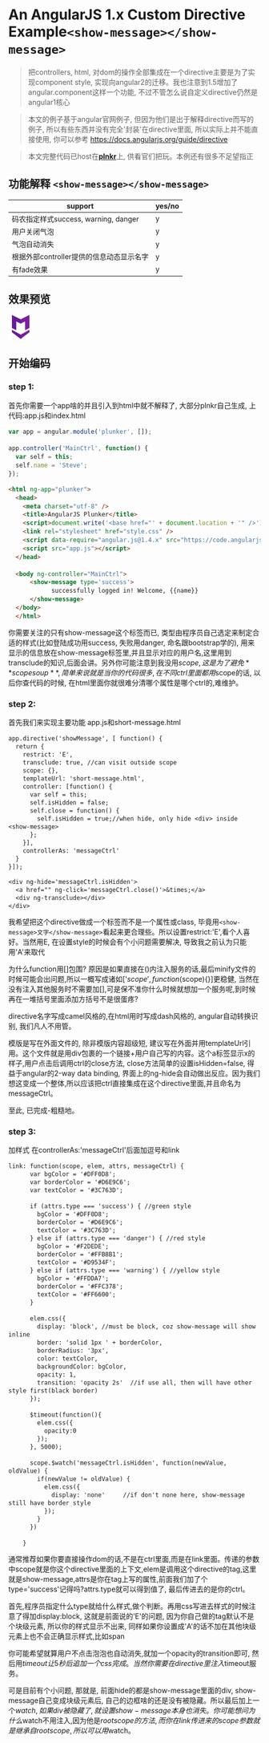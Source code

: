 An AngularJS 1.x Custom Directive Example```<show-message></show-message>```
============================================================================
> 把controllers, html, 对dom的操作全部集成在一个directive主要是为了实现component style, 实现向angular2的迁移。我也注意到1.5增加了angular.component这样一个功能, 不过不管怎么说自定义directive仍然是angular1核心

> 本文的例子基于angular官网例子, 但因为他们是出于解释directive而写的例子, 所以有些东西并没有完全'封装'在directive里面, 所以实际上并不能直接使用, 你可以参考 https://docs.angularjs.org/guide/directive

> 本文完整代码已host在[**plnkr**](http://plnkr.co/edit/yUo4aGckD1ktxl4ngt6p?p=preview)上, 供看官们把玩。本例还有很多不足望指正

## 功能解释 ```<show-message></show-message>``` 
support|yes/no
-------|------
码农指定样式success, warning, danger| y 
用户关闭气泡| y
气泡自动消失| y
根据外部controller提供的信息动态显示名字| y
有fade效果 | y

## 效果预览
![alt text](https://github.com/adam-p/markdown-here/raw/master/src/common/images/icon48.png)

## 开始编码
### step 1:
首先你需要一个app啥的并且引入到html中就不解释了, 大部分plnkr自己生成, 上代码:app.js和index.html
```javascript
var app = angular.module('plunker', []);

app.controller('MainCtrl', function() {
  var self = this;
  self.name = 'Steve';
});
```
``` html
<html ng-app="plunker">
  <head>
    <meta charset="utf-8" />
    <title>AngularJS Plunker</title>
    <script>document.write('<base href="' + document.location + '" />');</script>
    <link rel="stylesheet" href="style.css" />
    <script data-require="angular.js@1.4.x" src="https://code.angularjs.org/1.4.9/angular.js" data-semver="1.4.9"></script>
    <script src="app.js"></script>
  </head>

  <body ng-controller="MainCtrl">
      <show-message type='success'> 
            successfully logged in! Welcome, {{name}}
      </show-message>
  </body>
  </html>
```
你需要关注的只有show-message这个标签而已, 类型由程序员自己选定来制定合适的样式(比如登陆成功用success, 失败用danger, 命名跟bootstrap学的), 用来显示的信息放在show-message标签里,并且显示对应的用户名,这里用到transclude的知识,后面会讲。另外你可能注意到我没用$scope,这是为了避免**scope soup**, 简单来说就是当你的代码很多, 在不同ctrl里面都用$scope的话, 以后你查代码的时候, 在html里面你就很难分清哪个属性是哪个ctrl的,难维护。

### step 2:
首先我们来实现主要功能 app.js和short-message.html
```
app.directive('showMessage', [ function() {
  return {
    restrict: 'E', 
    transclude: true, //can visit outside scope
    scope: {},
    templateUrl: 'short-message.html',
    controller: [function() {
      var self = this;
      self.isHidden = false;
      self.close = function() {
        self.isHidden = true;//when hide, only hide <div> inside <show-message>
      };
    }],
    controllerAs: 'messageCtrl'
  }
}]);
```
```
<div ng-hide='messageCtrl.isHidden'>
  <a href="" ng-click='messageCtrl.close()'>&times;</a>
  <div ng-transclude></div>
</div>
```
我希望把这个directive做成一个标签而不是一个属性或class, 毕竟用```<show-message>文字</show-message>```看起来更合理些。所以设置restrict:'E',看个人喜好。当然用E, 在设置style的时候会有个小问题需要解决, 导致我之前认为只能用'A'来取代

为什么function用[]包围? 原因是如果直接在()内注入服务的话,最后minify文件的时候可能会出问题,所以一概写成诸如['$scope', function($scope){}]更稳健, 当然在没有注入其他服务时不需要加[],可是保不准你什么时候就想加一个服务呢,到时候再在一堆括号里面添加方括号不是很蛋疼?

directive名字写成camel风格的,在html用时写成dash风格的, angular自动转换识别, 我们凡人不用管。

模版是写在外面文件的, 除非模版内容超级短, 建议写在外面并用templateUrl引用。这个文件就是用div包裹的一个链接+用户自己写的内容。这个a标签显示x的样子,用户点击后调用ctrl的close方法, close方法简单的设置isHidden=false, 得益于angular的2-way data binding, 界面上的ng-hide会自动做出反应。因为我们想这变成一个整体,所以应该把ctrl直接集成在这个directive里面,并且命名为messageCtrl。

至此, 已完成-粗糙地。

### step 3:
加样式 在controllerAs:'messageCtrl'后面加逗号和link
```
link: function(scope, elem, attrs, messageCtrl) {
      var bgColor = '#DFF0D8';
      var borderColor = '#D6E9C6';
      var textColor = '#3C763D';

      if (attrs.type === 'success') { //green style
        bgColor = '#DFF0D8';
        borderColor = '#D6E9C6';
        textColor = '#3C763D';
      } else if (attrs.type === 'danger') { //red style
        bgColor = '#F2DEDE';
        borderColor = '#FFB8B1';
        textColor = '#D9534F';
      } else if (attrs.type === 'warning') { //yellow style
        bgColor = '#FFDDA7';
        borderColor = '#FFC378';
        textColor = '#FF6600';
      }

      elem.css({
        display: 'block', //must be block, coz show-message will show inline
        border: 'solid 1px ' + borderColor,
        borderRadius: '3px',
        color: textColor,
        backgroundColor: bgColor,
        opacity: 1,
        transition: 'opacity 2s'  //if use all, then will have other style first(black border)
      });
      
      $timeout(function(){
        elem.css({
          opacity:0
        });
      }, 5000);

      scope.$watch('messageCtrl.isHidden', function(newValue, oldValue) {
        if(newValue != oldValue) {
          elem.css({
            display: 'none'     //if don't none here, show-message still have border style
          });
        }
      })

    }
```
通常推荐如果你要直接操作dom的话,不是在ctrl里面,而是在link里面。传递的参数中scope就是你这个directive里面的上下文,elem是调用这个directive的tag,这里就是show-message,attrs是你在tag上写的属性,前面我们加了个type='success'记得吗?attrs.type就可以得到值了, 最后传进去的是你的ctrl。

首先,程序员指定什么type就给什么样式,做个判断。再用css写进去样式的时候注意了得加display:block, 这就是前面说的'E'的问题, 因为你自己做的tag默认不是个块级元素, 所以你的样式显示不出来, 同样如果你设置成'A'的话不加在其他块级元素上也不会正确显示样式,比如span

你可能希望就算用户不点击泡泡也自动消失,就加一个opacity的transition即可, 然后用$timeout让5秒后追加一个css完成。当然你需要在directive里注入$timeout服务。 

可是目前有个小问题, 那就是, 前面hide的都是show-message里面的div, show-message自己变成块级元素后, 自己的边框啥的还是没有被隐藏。所以最后加上一个$watch, 如果div被隐藏了,就设置show-message本身也消失。你可能想问为什么$watch不用注入,因为他是$rootscope的方法,而你在link传进来的scope参数就是继承自rootscope,所以可以用$watch。